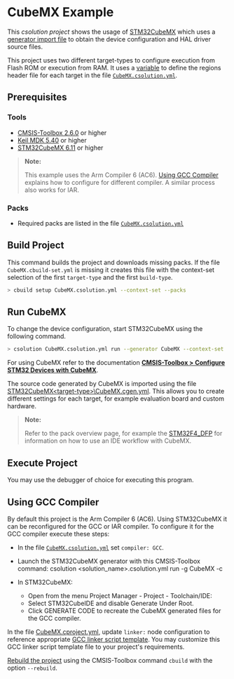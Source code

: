 # CubeMX Example

This *csolution project* shows the usage of [STM32CubeMX](https://www.st.com/en/development-tools/stm32cubemx.html) which uses a [generator import file](https://open-cmsis-pack.github.io/cmsis-toolbox/YML-CBuild-Format.md#generator-import-file) to obtain the device configuration and HAL driver source files.

This project uses two different target-types to configure execution from Flash ROM or execution from RAM. It uses a [variable](https://open-cmsis-pack.github.io/cmsis-toolbox/YML-Input-Format.md#variables) to define the regions header file for each target in the file [`CubeMX.csolution.yml`](./CubeMX.csolution.yml).

## Prerequisites

### Tools

- [CMSIS-Toolbox 2.6.0](https://github.com/Open-CMSIS-Pack/cmsis-toolbox/releases) or higher
- [Keil MDK 5.40](https://www2.keil.com/mdk5/) or higher
- [STM32CubeMX 6.11](https://www.st.com/en/development-tools/stm32cubemx.html) or higher

>**Note:**
>
> This example uses the Arm Compiler 6 (AC6). [Using GCC Compiler](#using-gcc-compiler) explains how to configure for different compiler. A similar process also works for IAR.

### Packs

- Required packs are listed in the file [`CubeMX.csolution.yml`](./CubeMX.csolution.yml)

## Build Project

This command builds the project and downloads missing packs. If the file `CubeMX.cbuild-set.yml` is missing it creates this file with the context-set selection of the first `target-type` and the first `build-type`.

```bash
> cbuild setup CubeMX.csolution.yml --context-set --packs
```

## Run CubeMX

To change the device configuration, start STM32CubeMX using the following command.

```bash
> csolution CubeMX.csolution.yml run --generator CubeMX --context-set
```

For using CubeMX refer to the documentation
[**CMSIS-Toolbox > Configure STM32 Devices with CubeMX**](https://github.com/Open-CMSIS-Pack/cmsis-toolbox/tree/main/docs/CubeMX.md).

The source code generated by CubeMX is imported using the file [STM32CubeMX\<target-type>\CubeMX.cgen.yml](./STM32CubeMX/MyBoard_ROM/CubeMX.cgen.yml). This allows you to create different settings for each target, for example evaluation board and custom hardware.

>**Note:**
>
> Refer to the pack overview page, for example the [STM32F4_DFP](https://www.keil.arm.com/packs/stm32f4xx_dfp-keil) for information on how to use an IDE workflow with CubeMX.

## Execute Project

You may use the debugger of choice for executing this program.

## Using GCC Compiler

By default this project is the Arm Compiler 6 (AC6). Using STM32CubeMX it can be reconfigured for the GCC or IAR compiler. To configure it for the GCC compiler execute these steps:

- In the file [`CubeMX.csolution.yml`](./CubeMX.csolution.yml) set `compiler: GCC`.

- Launch the STM32CubeMX generator with this CMSIS-Toolbox command: csolution <solution_name>.csolution.yml run -g CubeMX -c <context>

- In STM32CubeMX:
  - Open from the menu Project Manager - Project - Toolchain/IDE:
  - Select STM32CubeIDE and disable Generate Under Root.
  - Click GENERATE CODE to recreate the CubeMX generated files for the GCC compiler.

In the file [CubeMX.cproject.yml](./CubeMX.cproject.yml), update `linker:` node configuration to reference appropriate [GCC linker script template](https://open-cmsis-pack.github.io/cmsis-toolbox/build-overview.md#linker-script-templates). You may customize this GCC linker script template file to your project's requirements.

[Rebuild the project](#build-project) using the CMSIS-Toolbox command `cbuild` with the option `--rebuild`.
